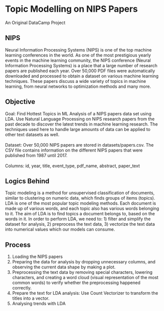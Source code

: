 
# Topic Modelling on NIPS Papers
An Original DataCamp Project 
<br>

## NIPS
Neural Information Processing Systems (NIPS) is one of the top machine learning conferences in the world. As one of the most prestigious yearly events in the machine learning community, the NIPS conference (Neural Information Processing Systems) is a place that a large number of research papers are published each year. Over 50,000 PDF files were automatically downloaded and processed to obtain a dataset on various machine learning techniques. These papers discuss a wide variety of topics in machine learning, from neural networks to optimization methods and many more.
<br>

## Objective
Goal: Find Hottest Topics in ML
Analysis of a NIPS papers data set using LDA. Use Natural Language Processing on NIPS research papers from the past decade to discover the latest trends in machine learning research. The techniques used here to handle large amounts of data can be applied to other text datasets as well.
<br> <br>
Dataset: Over 50,000 NIPS papers are stored in datasets/papers.csv. The CSV file contains information on the different NIPS papers that were published from 1987 until 2017. <br>
<br> Columns: id, year, title, event_type, pdf_name, abstract, paper_text
<br>
  
## Logics Behind
Topic modeling is a method for unsupervised classification of documents, similar to clustering on numeric data, which finds groups of items (topics). 
LDA is one of the most popular topic modeling methods. Each document is made up of various words, and each topic also has various words belonging to it. The aim of LDA is to find topics a document belongs to, based on the words in it.
In order to perform LDA, we need to: 1) filter and simplify the dataset for analysis, 2) preprocess the text data, 3) vectorize the text data into numerical values which our models can consume. <br> 


## Process

1. Loading the NIPS papers 
2. Preparing the data for analysis by dropping unnecessary columns, and observing the current data shape by making a plot.
3. Preprocessing the text data by removing special characters, lowering characters, and creating a word cloud (visual representation of the most common words) to verify whether the preprocessing happened correctly.
4. Prepare the text for LDA analysis: Use Count Vectorizer to transform the titles into a vector.
5. Analysing trends with LDA
